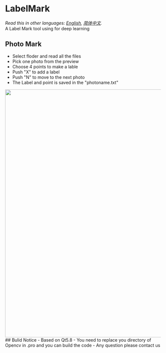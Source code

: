 # LabelMark  
*Read this in other languages: [English](README.md), [简体中文](README-zh.md).*  
A Label Mark tool using for deep learning   
## Photo Mark  
- Select floder and read all the files
- Pick one photo from the preview
- Choose 4 points to make a lable
- Push "X" to add a label
- Push "N" to move to the next photo
- The Label and point is saved in the "photoname.txt"
     
<img src="show.gif" width = "800" align=center />
## Bulid Notice
- Based on Qt5.8
- You need to replace you directory of Opencv in .pro and you can build the code
- Any question please contact us
